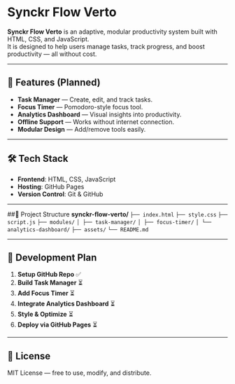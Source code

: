 # Synckr Flow Verto

**Synckr Flow Verto** is an adaptive, modular productivity system built with HTML, CSS, and JavaScript.  
It is designed to help users manage tasks, track progress, and boost productivity — all without cost.

---

## 🚀 Features (Planned)
- **Task Manager** — Create, edit, and track tasks.
- **Focus Timer** — Pomodoro-style focus tool.
- **Analytics Dashboard** — Visual insights into productivity.
- **Offline Support** — Works without internet connection.
- **Modular Design** — Add/remove tools easily.

---

## 🛠 Tech Stack
- **Frontend**: HTML, CSS, JavaScript
- **Hosting**: GitHub Pages
- **Version Control**: Git & GitHub

---

##📁 Project Structure
**synckr-flow-verto/**
```├── index.html```
```├── style.css```
```├── script.js```
```├── modules/```
```│ ├── task-manager/```
```│ ├── focus-timer/```
```│ └── analytics-dashboard/```
```├── assets/```
```└── README.md```

---

## 📌 Development Plan
1. **Setup GitHub Repo** ✅
2. **Build Task Manager** ⏳
3. **Add Focus Timer** ⏳
4. **Integrate Analytics Dashboard** ⏳
5. **Style & Optimize** ⏳
6. **Deploy via GitHub Pages** ⏳

---

## 📜 License
MIT License — free to use, modify, and distribute.

